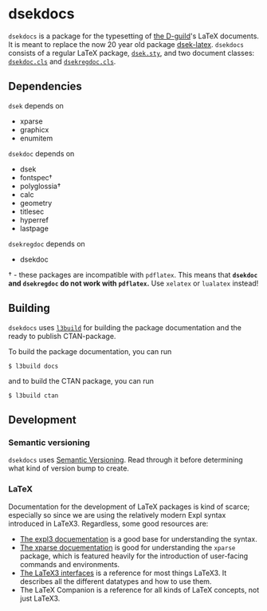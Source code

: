 # dsekdocs

`dsekdocs` is a package for the typesetting of [the D-guild](https://dsek.se/)'s LaTeX documents. It is meant to replace the now 20 year old package [dsek-latex](https://github.com/Dsek-LTH/dsek-latex). `dsekdocs` consists of a regular LaTeX package, [`dsek.sty`](dsek.sty), and two document classes: [`dsekdoc.cls`](dsekdoc.cls) and [`dsekregdoc.cls`](dsekregdoc.cls).


## Dependencies

`dsek` depends on

-   xparse
-   graphicx
-   enumitem

`dsekdoc` depends on

-   dsek
-   fontspec†
-   polyglossia†
-   calc
-   geometry
-   titlesec
-   hyperref
-   lastpage

`dsekregdoc` depends on

-   dsekdoc

† - these packages are incompatible with `pdflatex`. This means that **`dsekdoc` and `dsekregdoc` do not work with `pdflatex`.** Use `xelatex` or `lualatex` instead!


## Building

`dsekdocs` uses [`l3build`](https://ctan.org/pkg/l3build) for building the package documentation and the ready to publish CTAN-package.

To build the package documentation, you can run

```shell
$ l3build docs
```

and to build the CTAN package, you can run

```shell
$ l3build ctan
```


## Development


### Semantic versioning

`dsekdocs` uses [Semantic Versioning](https://semver.org/spec/v2.0.0.html). Read through it before determining what kind of version bump to create.


### LaTeX

Documentation for the development of LaTeX packages is kind of scarce; especially so since we are using the relatively modern Expl syntax introduced in LaTeX3. Regardless, some good resources are:

-   [The expl3 docuementation](http://mirrors.ctan.org/macros/latex/contrib/l3kernel/expl3.pdf) is a good base for understanding the syntax.
-   [The xparse docuementation](http://mirrors.ctan.org/macros/latex/contrib/l3packages/xparse.pdf) is good for understanding the `xparse` package, which is featured heavily for the introduction of user-facing commands and environments.
-   [The LaTeX3 interfaces](http://mirrors.ctan.org/macros/latex/contrib/l3kernel/interface3.pdf) is a reference for most things LaTeX3. It describes all the different datatypes and how to use them.
-   The LaTeX Companion is a reference for all kinds of LaTeX concepts, not just LaTeX3.
